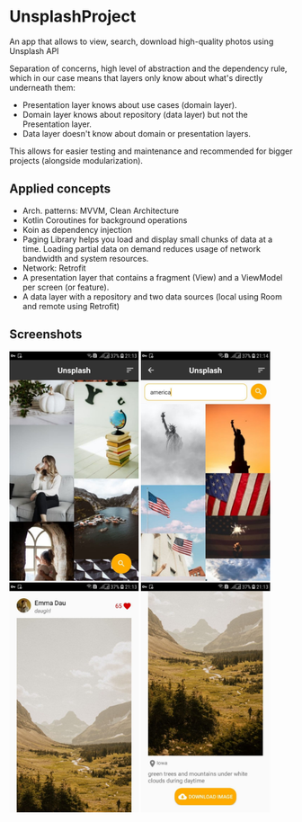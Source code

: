 # UnsplashProject
An app that allows to view, search, download high-quality photos using Unsplash API

Separation of concerns, high level of abstraction and the dependency rule, which in our case means that layers only know about what's directly underneath them:

* Presentation layer knows about use cases (domain layer).
* Domain layer knows about repository (data layer) but not the Presentation layer.
* Data layer doesn't know about domain or presentation layers.

This allows for easier testing and maintenance and recommended for bigger projects (alongside modularization).
## Applied concepts
* Arch. patterns: MVVM, Clean Architecture 
* Kotlin Coroutines for background operations
* Koin as dependency injection
* Paging Library helps you load and display small chunks of data at a time. Loading partial data on demand reduces usage of network bandwidth and system resources.
* Network: Retrofit
* A presentation layer that contains a fragment (View) and a ViewModel per screen (or feature).
* A data layer with a repository and two data sources (local using Room and remote using Retrofit)


## Screenshots

<img src="screen/main.jpg" width="230"/> <img src="screen/search.jpg" width="230"/>  <img src="screen/detail1.jpg" width="230"/> <img src="screen/detail2.jpg" width="230"/> 



